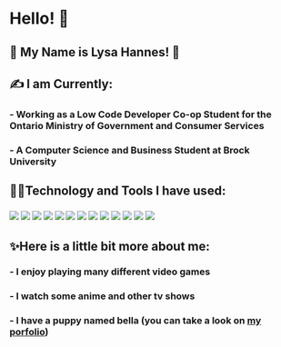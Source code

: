 # Hello! 👋

## 🌸 My Name is Lysa Hannes! 🦕

## ✍️ I am Currently:
### - Working as a Low Code Developer Co-op Student for the Ontario Ministry of Government and Consumer Services
### - A Computer Science and Business Student at Brock University

## 👩‍💻Technology and Tools I have used:
### ![](https://img.shields.io/badge/code-java-informational?style=for-the-badge&logo=Java&logoColor=white&color=67dbeb) ![](https://img.shields.io/badge/code-python-informational?style=for-the-badge&logo=Python&logoColor=white&color=67dbeb) ![](https://img.shields.io/badge/code-c++-informational?style=for-the-badge&logo=C++&logoColor=white&color=67dbeb) ![](https://img.shields.io/badge/code-HTML-informational?style=for-the-badge&logo=HTML5&logoColor=white&color=67dbeb) ![](https://img.shields.io/badge/code-css-informational?style=for-the-badge&logo=CSS3&logoColor=white&color=67dbeb) ![](https://img.shields.io/badge/code-PHP-informational?style=for-the-badge&logo=PHP&logoColor=white&color=67dbeb) ![](https://img.shields.io/badge/code-MongoDB-informational?style=for-the-badge&logo=MongoDB&logoColor=white&color=67dbeb) ![](https://img.shields.io/badge/code-JavaScript-informational?style=for-the-badge&logo=JavaScript&logoColor=white&color=67dbeb) ![](https://img.shields.io/badge/code-Microsoft%20Visual%20Basics%206-informational?style=for-the-badge&logo=&logoColor=white&color=67dbeb) ![](https://img.shields.io/badge/Tools-Bash-informational?style=for-the-badge&logo=Bash&logoColor=white&color=67dbeb) ![](https://img.shields.io/badge/Tools-Adobe%20Photoshop-informational?style=for-the-badge&logo=Adobe%20Photoshop&logoColor=white&color=67dbeb) ![](https://img.shields.io/badge/Tools-Microsoft%20Office-informational?style=for-the-badge&logo=Microsoft%20Office&logoColor=white&color=67dbeb) ![](https://img.shields.io/badge/Tools-Google%20apps-informational?style=for-the-badge&logo=Google&logoColor=white&color=67dbeb)

## ✨Here is a little bit more about me:
### - I enjoy playing many different video games
### - I watch some anime and other tv shows
### - I have a puppy named bella (you can take a look on [my porfolio](https://lysahannes.github.io/Portfolio/index.html))


<!--
**LysaHannes/LysaHannes** is a ✨ _special_ ✨ repository because its `README.md` (this file) appears on your GitHub profile.

Here are some ideas to get you started:

- 🔭 I’m currently working on ...
- 🌱 I’m currently learning ...
- 👯 I’m looking to collaborate on ...
- 🤔 I’m looking for help with ...
- 💬 Ask me about ...
- 📫 How to reach me: ...
- 😄 Pronouns: ...
- ⚡ Fun fact: ...
-->
